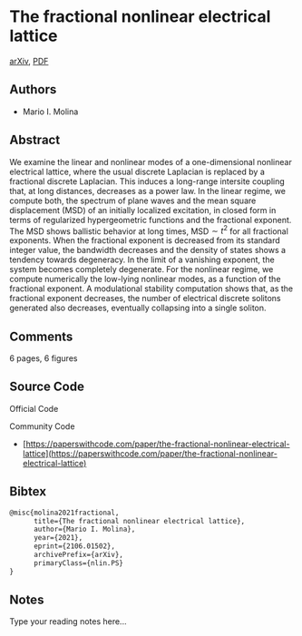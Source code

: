 
# The fractional nonlinear electrical lattice

[arXiv](https://arxiv.org/abs/2106.01502), [PDF](https://arxiv.org/pdf/2106.01502.pdf)

## Authors

- Mario I. Molina

## Abstract

We examine the linear and nonlinear modes of a one-dimensional nonlinear electrical lattice, where the usual discrete Laplacian is replaced by a fractional discrete Laplacian. This induces a long-range intersite coupling that, at long distances, decreases as a power law. In the linear regime, we compute both, the spectrum of plane waves and the mean square displacement (MSD) of an initially localized excitation, in closed form in terms of regularized hypergeometric functions and the fractional exponent. The MSD shows ballistic behavior at long times, MSD$\sim t^2$ for all fractional exponents. When the fractional exponent is decreased from its standard integer value, the bandwidth decreases and the density of states shows a tendency towards degeneracy. In the limit of a vanishing exponent, the system becomes completely degenerate. For the nonlinear regime, we compute numerically the low-lying nonlinear modes, as a function of the fractional exponent. A modulational stability computation shows that, as the fractional exponent decreases, the number of electrical discrete solitons generated also decreases, eventually collapsing into a single soliton.

## Comments

6 pages, 6 figures

## Source Code

Official Code



Community Code

- [https://paperswithcode.com/paper/the-fractional-nonlinear-electrical-lattice](https://paperswithcode.com/paper/the-fractional-nonlinear-electrical-lattice)

## Bibtex

```tex
@misc{molina2021fractional,
      title={The fractional nonlinear electrical lattice}, 
      author={Mario I. Molina},
      year={2021},
      eprint={2106.01502},
      archivePrefix={arXiv},
      primaryClass={nlin.PS}
}
```

## Notes

Type your reading notes here...

